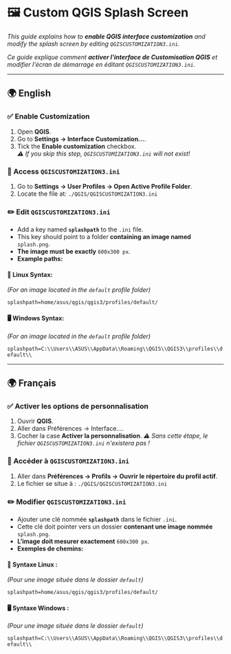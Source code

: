 # 🖼️ Custom QGIS Splash Screen

*This guide explains how to **enable QGIS interface customization** and modify the splash screen by editing `QGISCUSTOMIZATION3.ini`.*

*Ce guide explique comment **activer l'interface de Customisation QGIS** et modifier l'écran de démarrage en éditant `QGISCUSTOMIZATION3.ini`.*

---

## 🌍 English

### ✅ Enable Customization
1. Open **QGIS**.
2. Go to **Settings → Interface Customization...**.
3. Tick the **Enable customization** checkbox.  
   *⚠️ If you skip this step, `QGISCUSTOMIZATION3.ini` will not exist!*

### 📂 Access `QGISCUSTOMIZATION3.ini`
1. Go to **Settings → User Profiles → Open Active Profile Folder**.
2. Locate the file at:
```./QGIS/QGISCUSTOMIZATION3.ini```

### ✏️ Edit `QGISCUSTOMIZATION3.ini`
- Add a key named **`splashpath`** to the `.ini` file.  
- This key should point to a folder **containing an image named** `splash.png`.  
- **The image must be exactly** `600x300 px`.  
- **Example paths:**

#### 🐧 Linux Syntax:
*(For an image located in the `default` profile folder)*

```splashpath=home/asus/qgis/qgis3/profiles/default/```

#### 🖥️ Windows Syntax:

*(For an image located in the `default` profile folder)*

```splashpath=C:\\Users\\ASUS\\AppData\\Roaming\\QGIS\\QGIS3\\profiles\\default\\```

---

## 🌍 Français

### ✅ Activer les options de personnalisation
1. Ouvrir **QGIS**.
2. Aller dans Préférences → Interface....
3. Cocher la case **Activer la personnalisation**.
   *⚠️ Sans cette étape, le fichier `QGISCUSTOMIZATION3.ini` n'existera pas !*

### 📂 Accéder à `QGISCUSTOMIZATION3.ini`
1. Aller dans **Préférences → Profils → Ouvrir le répertoire du profil actif**.
2. Le fichier se situe à :
```./QGIS/QGISCUSTOMIZATION3.ini```

### ✏️ Modifier `QGISCUSTOMIZATION3.ini`
- Ajouter une clé nommée **``splashpath``** dans le fichier ``.ini``.
- Cette clé doit pointer vers un dossier **contenant une image nommée** ``splash.png``.
- **L’image doit mesurer exactement** ``600x300 px``.
- **Exemples de chemins:**

#### 🐧 Syntaxe Linux :
*(Pour une image située dans le dossier `default`)*

```splashpath=home/asus/qgis/qgis3/profiles/default/```

#### 🖥️ Syntaxe Windows :
*(Pour une image située dans le dossier `default`)*

```splashpath=C:\\Users\\ASUS\\AppData\\Roaming\\QGIS\\QGIS3\\profiles\\default\\```
